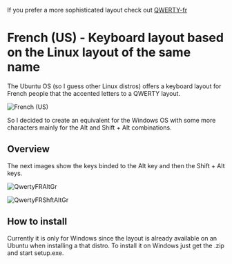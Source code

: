 If you prefer a more sophisticated layout check out [QWERTY-fr](https://github.com/qwerty-fr/qwerty-fr)

# French (US) - Keyboard layout based on the Linux layout of the same name

The Ubuntu OS (so I guess other Linux distros) offers a keyboard layout for French people that the accented letters to a QWERTY layout.

![French (US)](https://github.com/VIDAL-Antoine/QwertyFR_French_US/blob/main/keyboard_layout_french_us.png)

So I decided to create an equivalent for the Windows OS with some more characters mainly for the Alt and Shift + Alt combinations.


## Overview

The next images show the keys binded to the Alt key and then the Shift + Alt keys.

![QwertyFRAltGr](https://github.com/VIDAL-Antoine/QwertyFR_French_US/blob/main/QwertyFRAltGr.jpg)

![QwertyFRShftAltGr](https://github.com/VIDAL-Antoine/QwertyFR_French_US/blob/main/QwertyFRShftAltGr.jpg)


## How to install

Currently it is only for Windows since the layout is already available on an Ubuntu when installing a that distro.
To install it on Windows just get the .zip and start setup.exe.
